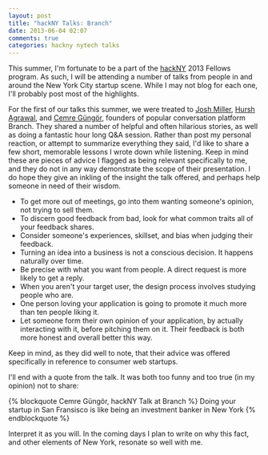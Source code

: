 ```yaml
---
layout: post
title: "hackNY Talks: Branch"
date: 2013-06-04 02:07
comments: true
categories: hackny nytech talks
---
```

This summer, I'm fortunate to be a part of the [hackNY](http://hackny.org/) 2013 Fellows program. As such, I will be attending a number of talks from people in and around the New York City startup scene. While I may not blog for each one, I'll probably post most of the highlights.

For the first of our talks this summer, we were treated to [Josh Miller](https://twitter.com/joshm), [Hursh Agrawal](https://twitter.com/hursh), and [Cemre Güngör](https://twitter.com/gem_ray), founders of popular conversation platform Branch. They shared a number of helpful and often hilarious stories, as well as doing a fantastic hour long Q&A session. Rather than post my personal reaction, or attempt to summarize everything they said, I'd like to share a few short, memorable lessons I wrote down while listening. Keep in mind these are pieces of advice I flagged as being relevant specifically to me, and they do not in any way demonstrate the scope of their presentation. I do hope they give an inkling of the insight the talk offered, and perhaps help someone in need of their wisdom.

<!--more-->
* To get more out of meetings, go into them wanting someone's opinion, not trying to sell them.
* To discern good feedback from bad, look for what common traits all of your feedback shares.
* Consider someone's experiences, skillset, and bias when judging their feedback.
* Turning an idea into a business is not a conscious decision. It happens naturally over time.
* Be precise with what you want from people. A direct request is more likely to get a reply.
* When you aren't your target user, the design process involves studying people who are.
* One person loving your application is going to promote it much more than ten people liking it.
* Let someone form their own opinion of your application, by actually interacting with it, before pitching them on it. Their feedback is both more honest and overall better this way.

Keep in mind, as they did well to note, that their advice was offered specifically in reference to consumer web startups.

I'll end with a quote from the talk. It was both too funny and too true (in my opinion) not to share:

{% blockquote Cemre Güngör, hackNY Talk at Branch %}
Doing your startup in San Fransisco is like being an investment banker in New York
{% endblockquote %}

Interpret it as you will. In the coming days I plan to write on why this fact, and other elements of New York, resonate so well with me.
